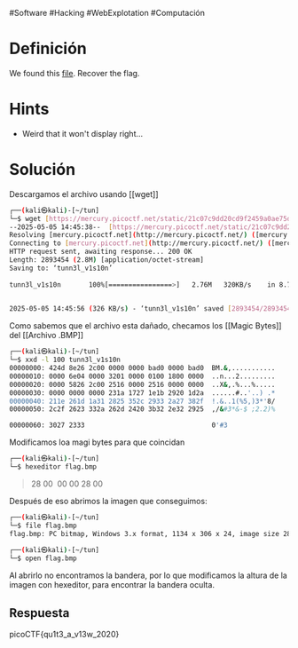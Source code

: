 #Software #Hacking #WebExplotation #Computación 
# Definición
We found this [file](https://mercury.picoctf.net/static/21c07c9dd20cd9f2459a0ae75d99af6e/tunn3l_v1s10n). Recover the flag.
# Hints
- Weird that it won't display right...
# Solución
Descargamos el archivo usando [[wget]]
```bash
┌──(kali㉿kali)-[~/tun]  
└─$ wget [https://mercury.picoctf.net/static/21c07c9dd20cd9f2459a0ae75d99af6e/tunn3l_v1s10n](https://mercury.picoctf.net/static/21c07c9dd20cd9f2459a0ae75d99af6e/tunn3l_v1s10n)  
--2025-05-05 14:45:38--  [https://mercury.picoctf.net/static/21c07c9dd20cd9f2459a0ae75d99af6e/tunn3l_v1s10n](https://mercury.picoctf.net/static/21c07c9dd20cd9f2459a0ae75d99af6e/tunn3l_v1s10n)  
Resolving [mercury.picoctf.net](http://mercury.picoctf.net/) ([mercury.picoctf.net](http://mercury.picoctf.net/))... 18.189.209.142  
Connecting to [mercury.picoctf.net](http://mercury.picoctf.net/) ([mercury.picoctf.net](http://mercury.picoctf.net/))|18.189.209.142|:443... connected.  
HTTP request sent, awaiting response... 200 OK  
Length: 2893454 (2.8M) [application/octet-stream]  
Saving to: ‘tunn3l_v1s10n’  
  
tunn3l_v1s10n       100%[================>]   2.76M   320KB/s    in 8.7s      
  

2025-05-05 14:45:56 (326 KB/s) - ‘tunn3l_v1s10n’ saved [2893454/2893454]
```

  Como sabemos que el archivo esta dañado, checamos los [[Magic Bytes]] del [[Archivo .BMP]]
```bash
┌──(kali㉿kali)-[~/tun]  
└─$ xxd -l 100 tunn3l_v1s10n  
00000000: 424d 8e26 2c00 0000 0000 bad0 0000 bad0  BM.&,...........  
00000010: 0000 6e04 0000 3201 0000 0100 1800 0000  ..n...2.........  
00000020: 0000 5826 2c00 2516 0000 2516 0000 0000  ..X&,.%...%.....  
00000030: 0000 0000 0000 231a 1727 1e1b 2920 1d2a  ......#..'..) .*  
00000040: 211e 261d 1a31 2825 352c 2933 2a27 382f  !.&..1(%5,)3*'8/  
00000050: 2c2f 2623 332a 262d 2420 3b32 2e32 2925  ,/&#3*&-$ ;2.2)%  

00000060: 3027 2333                                0'#3
```

Modificamos loa magi bytes para que coincidan
```bash
┌──(kali㉿kali)-[~/tun]  
└─$ hexeditor flag.bmp  
```

>28 00  00 00 28 00

Después de eso abrimos la imagen que conseguimos:
```bash
┌──(kali㉿kali)-[~/tun]  
└─$ file flag.bmp  
flag.bmp: PC bitmap, Windows 3.x format, 1134 x 306 x 24, image size 2893400, resolution 5669 x 5669 px/m, cbSize 2893454, bits offset 40  
                                                                               
┌──(kali㉿kali)-[~/tun]  
└─$ open flag.bmp  
```

Al abrirlo no encontramos la bandera, por lo que modificamos la altura de la imagen con hexeditor, para encontrar la bandera oculta.
## Respuesta
picoCTF{qu1t3_a_v13w_2020}